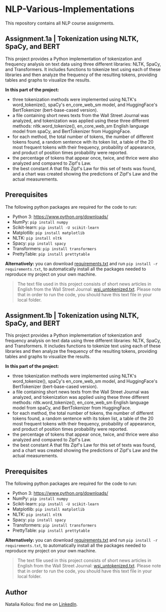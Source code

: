 # NLP-Various-Implementations
This repository contains all NLP course assignments.

## Assignment.1a | Tokenization using NLTK, SpaCy, and BERT
This project provides a Python implementation of tokenization and frequency analysis on text data using three different libraries: NLTK, SpaCy, and Transformers. It includes functions to tokenize text using each of these libraries and then analyze the frequency of the resulting tokens, providing tables and graphs to visualize the results.

**In this part of the project:**
* three tokenization methods were implemented using NLTK's word_tokenize(), spaCy's en_core_web_sm model, and HuggingFace's BertTokenizer (bert-base-cased version).
* a file containing short news texts from the Wall Street Journal was analyzed, and tokenization was applied using these three different methods: nltk.word_tokenize(), en_core_web_sm English language model from spaCy, and BertTokenizer from HuggingFace.
* for each method, the total number of tokens, the number of different tokens found, a random sentence with its token list, a table of the 20 most frequent tokens with their frequency, probability of appearance, and product of position times probability were reported.
* the percentage of tokens that appear once, twice, and thrice were also analyzed and compared to Zipf's Law.
* the best constant A that fits Zipf's Law for this set of texts was found, and a chart was created showing the predictions of Zipf's Law and the actual measurements.

## Prerequisites
The following python packages are required for the code to run:
* Python 3: https://www.python.org/downloads/
* NumPy: ```pip install numpy```
* Scikit-learn: ```pip install -U scikit-learn```
* Matplotlib: ```pip install matplotlib```
* NLTK: ```pip install nltk```
* Spacy: ```pip install spacy```
* Transformers: ```pip install transformers```
* PrettyTable: ```pip install prettytable```

**Alternatively:** you can download [requirements.txt](https://github.com/nataliakoliou/ML-Ciphertext-Decryption/blob/main/requirements.txt) and run ```pip install -r requirements.txt```, to automatically install all the packages needed to reproduce my project on your own machine.

> The text file used in this project consists of short news articles in English from the Wall Street Journal: [wsj_untokenized.txt](https://github.com/nataliakoliou/ML-Ciphertext-Decryption/blob/main/requirements.txt). Please note that in order to run the code, you should have this text file in your local folder.

## Assignment.1b | Tokenization using NLTK, SpaCy, and BERT
This project provides a Python implementation of tokenization and frequency analysis on text data using three different libraries: NLTK, SpaCy, and Transformers. It includes functions to tokenize text using each of these libraries and then analyze the frequency of the resulting tokens, providing tables and graphs to visualize the results.

**In this part of the project:**
* three tokenization methods were implemented using NLTK's word_tokenize(), spaCy's en_core_web_sm model, and HuggingFace's BertTokenizer (bert-base-cased version).
* a file containing short news texts from the Wall Street Journal was analyzed, and tokenization was applied using these three different methods: nltk.word_tokenize(), en_core_web_sm English language model from spaCy, and BertTokenizer from HuggingFace.
* for each method, the total number of tokens, the number of different tokens found, a random sentence with its token list, a table of the 20 most frequent tokens with their frequency, probability of appearance, and product of position times probability were reported.
* the percentage of tokens that appear once, twice, and thrice were also analyzed and compared to Zipf's Law.
* the best constant A that fits Zipf's Law for this set of texts was found, and a chart was created showing the predictions of Zipf's Law and the actual measurements.

## Prerequisites
The following python packages are required for the code to run:
* Python 3: https://www.python.org/downloads/
* NumPy: ```pip install numpy```
* Scikit-learn: ```pip install -U scikit-learn```
* Matplotlib: ```pip install matplotlib```
* NLTK: ```pip install nltk```
* Spacy: ```pip install spacy```
* Transformers: ```pip install transformers```
* PrettyTable: ```pip install prettytable```

**Alternatively:** you can download [requirements.txt](https://github.com/nataliakoliou/ML-Ciphertext-Decryption/blob/main/requirements.txt) and run ```pip install -r requirements.txt```, to automatically install all the packages needed to reproduce my project on your own machine.

> The text file used in this project consists of short news articles in English from the Wall Street Journal: [wsj_untokenized.txt](https://github.com/nataliakoliou/ML-Ciphertext-Decryption/blob/main/requirements.txt). Please note that in order to run the code, you should have this text file in your local folder.

## Author
Natalia Koliou: find me on [LinkedIn](https://www.linkedin.com/in/natalia-k-b37b01197/).
